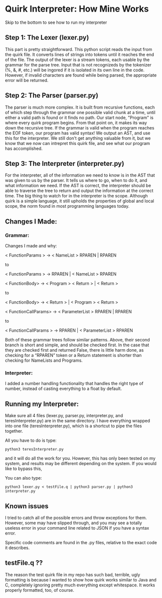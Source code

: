 # Quirk Interpreter: How Mine Works

Skip to the bottom to see how to run my interpreter

## Step 1: The Lexer (lexer.py)

This part is pretty straightforward. This python script reads the input from the quirk file. It converts lines of strings into tokens until it reaches the end of the file. The output of the lexer is a stream tokens, each usable by the grammar for the parse tree. Input that is not recognizeds by the tokenizer (%, &, #, etc.) will be ingored if it is isolated in its own line in the code. However, if invalid characters are found while being parsed, the appropriate error will be returned.


## Step 2: The Parser (parser.py)

The parser is much more complex. It is built from recursive functions, each of which step through the grammar one possible valid chunk at a time, until either a valid path is found or it finds no path. Our start node, "Program" is where every quirk program begins. From that point on, it makes its way down the recursive tree. If the grammar is valid when the program reaches the EOF token, our program has valid syntax! We output an AST, and use this for the interpreter. We still don't get anything valuable from it, but we know that we now can intrepret this quirk file, and see what our program has accomplished.


## Step 3: The Interpreter (interpreter.py)

For the interpreter, all of the information we need to know is in the AST that was given to us by the parser. It tells us where to go, when to do it, and what information we need. If the AST is correct, the interpreter should be able to traverse the tree to return and output the information at the correct time. The big thing to watch for in the interpreter is the scope. Although quirk is a simple language, it still upholds the properties of global and local scope, the norm found in most programming languages today.

## Changes I Made:

### Grammar:

Changes I made and why:

< FunctionParams > -> < NameList > RPAREN | RPAREN

to

< FunctionParams > -> RPAREN | < NameList > RPAREN



< FunctionBody> -> < Program > < Return > | < Return >

to

< FunctionBody> -> < Return > | < Program > < Return >



< FunctionCallParams> -> < ParameterList > RPAREN | RPAREN

to

< FunctionCallParams > -> RPAREN | < ParameterList > RPAREN

Both of these grammar trees follow similar patterns. Above, their second branch is short and simple, and should be checked first. In the case that they are checked first and returned False, there is little harm done, as checking for a “RPAREN” token or a Return statement is shorter than checking for NameLists and Programs.

### Interpreter:
I added a number handling functionality that handles the right type of number, instead of casting everything to a float by default.

## Running my Interpreter:

Make sure all 4 files (lexer.py, parser.py, interpreter.py, and teresInterpreter.py) are in the same directory. I have everything wrapped into one file (teresInterpreter.py), which is a shortcut to pipe the files together.

All you have to do is type:

    python3 teresInterpreter.py
    
and it will do all the work for you. However, this has only been tested on my system, and results may be different depending on the system. If you would like to bypass this,

You can also type:

    python3 lexer.py < testFile.q | python3 parser.py | python3 interpreter.py
    
## Known issues

I tried to catch all of the possible errors and throw exceptions for them. However, some may have slipped through, and you may see a totally useless error in your command line related to JSON if you have a syntax error.

Specific code comments are found in the .py files, relative to the exact code it describes.

## testFile.q ??
The reason the test quirk file in my repo has such bad, terrible, ugly formatting is because I wanted to show how quirk works similar to Java and C, completely ignoring pretty much everything except whitespace. It works properly formatted, too, of course.
